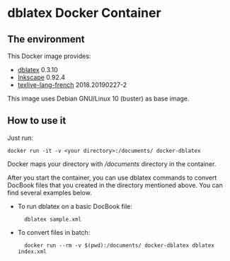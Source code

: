 # dblatex Docker Container

## The environment

This Docker image provides:

- [dblatex](http://dblatex.sourceforge.net/) 0.3.10
- [Inkscape](https://inkscape.org/) 0.92.4
- [texlive-lang-french](https://packages.debian.org/buster/texlive-lang-french) 2018.20190227-2

This image uses Debian GNU/Linux 10 (buster) as base image.

## How to use it

Just run:

    docker run -it -v <your directory>:/documents/ docker-dblatex

Docker maps your directory with */documents* directory in the container.

After you start the container, you can use dblatex commands to convert DocBook files that you created in the directory mentioned above.
You can find several examples below.

- To run dblatex on a basic DocBook file:

        dblatex sample.xml

- To convert files in batch:

        docker run --rm -v $(pwd):/documents/ docker-dblatex dblatex index.xml
